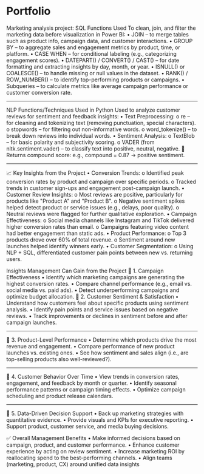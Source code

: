# Portfolio
Marketing analysis project:
SQL Functions Used
To clean, join, and filter the marketing data before visualization in Power BI:
•	JOIN – to merge tables such as product info, campaign data, and customer interactions.
•	GROUP BY – to aggregate sales and engagement metrics by product, time, or platform.
•	CASE WHEN – for conditional labeling (e.g., categorizing engagement scores).
•	DATEPART() / CONVERT() / CAST() – for date formatting and extracting insights by day, month, or year.
•	ISNULL() or COALESCE() – to handle missing or null values in the dataset.
•	RANK() / ROW_NUMBER() – to identify top-performing products or campaigns.
•	Subqueries – to calculate metrics like average campaign performance or customer conversion rate.
________________________________________
NLP Functions/Techniques Used in Python
Used to analyze customer reviews for sentiment and feedback insights:
•	Text Preprocessing:
o	re – for cleaning and tokenizing text (removing punctuation, special characters).
o	stopwords – for filtering out non-informative words.
o	word_tokenize() – to break down reviews into individual words.
•	Sentiment Analysis:
o	TextBlob – for basic polarity and subjectivity scoring.
o	VADER (from nltk.sentiment.vader) – to classify text into positive, neutral, negative.
	Returns compound score: e.g., compound = 0.87 → positive sentiment.
________________________________________
📈 Key Insights from the Project
•	Conversion Trends:
o	Identified peak conversion rates by product and campaign over specific periods.
o	Tracked trends in customer sign-ups and engagement post-campaign launch.
•	Customer Review Insights:
o	Most reviews are positive, particularly for products like "Product A" and "Product B".
o	Negative sentiment spikes helped detect product or service issues (e.g., delays, poor quality).
o	Neutral reviews were flagged for further qualitative exploration.
•	Campaign Effectiveness:
o	Social media channels like Instagram and TikTok delivered higher conversion rates than email.
o	Campaigns featuring video content had better engagement than static ads.
•	Product Performance:
o	Top 3 products drove over 60% of total revenue.
o	Sentiment around new launches helped identify winners early.
•	Customer Segmentation:
o	Using NLP + SQL, differentiated customer pain points between new vs. returning users.

Insights Management Can Gain from the Project
🔷 1. Campaign Effectiveness
•	Identify which marketing campaigns are generating the highest conversion rates.
•	Compare channel performance (e.g., email vs. social media vs. paid ads).
•	Detect underperforming campaigns and optimize budget allocation.
🔷 2. Customer Sentiment & Satisfaction
•	Understand how customers feel about specific products using sentiment analysis.
•	Identify pain points and service issues based on negative reviews.
•	Track improvements or declines in sentiment before and after campaign launches.
________________________________________
🔷 3. Product-Level Performance
•	Determine which products drive the most revenue and engagement.
•	Compare performance of new product launches vs. existing ones.
•	See how sentiment and sales align (i.e., are top-selling products also well-reviewed?).
________________________________________
🔷 4. Customer Behavior Over Time
•	View trends in conversion rates, engagement, and feedback by month or quarter.
•	Identify seasonal performance patterns or campaign timing effects.
•	Optimize campaign scheduling and product release calendars.
________________________________________
🔷 5. Data-Driven Decision Support
•	Back up marketing strategies with quantitative evidence.
•	Provide visuals and KPIs for executive reporting.
•	Support product, customer service, and media buying decisions.

✅ Overall Management Benefits
•	Make informed decisions based on campaign, product, and customer performance.
•	Enhance customer experience by acting on review sentiment.
•	Increase marketing ROI by reallocating spend to the best-performing channels.
•	Align teams (marketing, product, CX) around unified data insights


